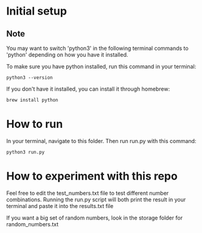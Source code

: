 # Initial setup

## Note
You may want to switch 'python3' in the following terminal commands to 'python' depending on how you have it installed.

To make sure you have python installed, run this command in your terminal:
```
python3 --version
```

If you don't have it installed, you can install it through homebrew:
```
brew install python
```

# How to run

In your terminal, navigate to this folder. Then run run.py with this command:
```
python3 run.py
```

# How to experiment with this repo
Feel free to edit the test_numbers.txt file to test different number combinations. Running the run.py script will both print the result in your terminal and paste it into the results.txt file

If you want a big set of random numbers, look in the storage folder for random_numbers.txt